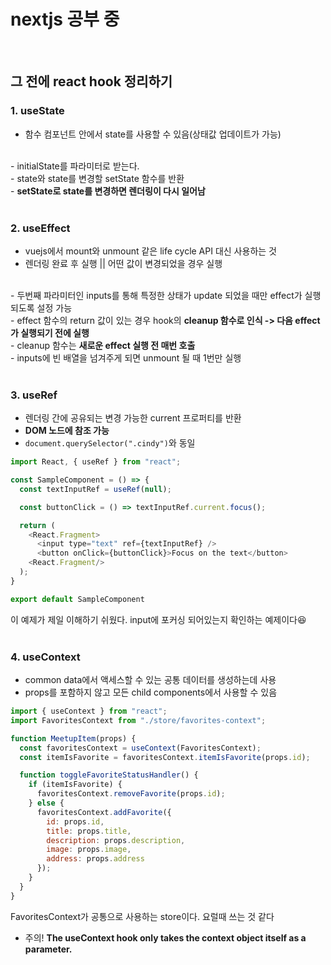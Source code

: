 # nextjs 공부 중
<br/>

## 그 전에 react hook 정리하기

### 1. useState
- 함수 컴포넌트 안에서 state를 사용할 수 있음(상태값 업데이트가 가능)
<br/>
- initialState를 파라미터로 받는다.
<br/>
- state와 state를 변경할 setState 함수를 반환
<br/>
- <strong>setState로 state를 변경하면 렌더링이 다시 일어남</strong>
<br/><br/>
  
### 2. useEffect
- vuejs에서 mount와 unmount 같은 life cycle API 대신 사용하는 것
- 렌더링 완료 후 실행 || 어떤 값이 변경되었을 경우 실행
<br/>
- 두번째 파라미터인 inputs를 통해 특정한 상태가 update 되었을 때만 effect가 실행되도록 설정 가능
<br/>
- effect 함수의 return 값이 있는 경우 hook의 <strong>cleanup 함수로 인식 -> 다음 effect가 실행되기 전에 실행</strong>
<br/>
- cleanup 함수는 <strong>새로운 effect 실행 전 매번 호출</strong>
<br/>
- inputs에 빈 배열을 넘겨주게 되면 unmount 될 때 1번만 실행
<br/><br/>
  
### 3. useRef
- 렌더링 간에 공유되는 변경 가능한 current 프로퍼티를 반환
- <strong>DOM 노드에 참조 가능</strong>
- <code>document.querySelector(".cindy")</code>와 동일
```javascript
import React, { useRef } from "react";

const SampleComponent = () => {
  const textInputRef = useRef(null);

  const buttonClick = () => textInputRef.current.focus();

  return (
    <React.Fragment>
      <input type="text" ref={textInputRef} />
      <button onClick={buttonClick}>Focus on the text</button>
    <React.Fragment/>
  );
}

export default SampleComponent
```
이 예제가 제일 이해하기 쉬웠다. 
input에 포커싱 되어있는지 확인하는 예제이다😆
<br/>
<br/>

### 4. useContext
- common data에서 액세스할 수 있는 공통 데이터를 생성하는데 사용
- props를 포함하지 않고 모든 child components에서 사용할 수 있음
```javascript
import { useContext } from "react";
import FavoritesContext from "./store/favorites-context";

function MeetupItem(props) {
  const favoritesContext = useContext(FavoritesContext);
  const itemIsFavorite = favoritesContext.itemIsFavorite(props.id);

  function toggleFavoriteStatusHandler() {
    if (itemIsFavorite) {
      favoritesContext.removeFavorite(props.id);
    } else {
      favoritesContext.addFavorite({
        id: props.id,
        title: props.title,
        description: props.description,
        image: props.image,
        address: props.address
      });
    }
  }
}
```
FavoritesContext가 공통으로 사용하는 store이다. 요럴때 쓰는 것 같다
- 주의! <strong>The useContext hook only takes the context object itself as a parameter.</strong>
